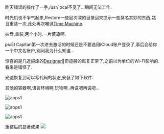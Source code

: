 昨天错误的操作了一手,/usr/local不见了...瞬间无法工作. 

时光机也不争气起来,Restore一些层次深的目录回来提示一些莫名其妙的东西,姑且重装一次,此处再次嘲讽[Time Machine](http://baike.baidu.com/subview/1677862/8337331.htm#viewPageContent). 

抹盘,重装,两个小时.一片荒凉啊.

ps:El Capitan第一次进去激活的时候还是不要选用iCloud账户登录了,事后会给你一个中文名账户,别问我为什么知道...

惊喜的是几近报废的[Designer](http://item.jd.com/1552422.html)奇迹般的恢复正常了,之前以为单位的Wi-Fi影响的.看来是错怪了.

光速恢复到可以写代码的状态,安装了如下软件.  

其他的容器啊,语言环境啊,玩物啊..再说吧再说吧...

![apps1](http://upload-images.jianshu.io/upload_images/1761442-f0d88b5fba92dcc9.png?imageMogr2/auto-orient/strip%7CimageView2/2/w/1240)

![apps1](http://upload-images.jianshu.io/upload_images/1761442-3f37080adabedd2a.png?imageMogr2/auto-orient/strip%7CimageView2/2/w/1240)

![apps1](http://upload-images.jianshu.io/upload_images/1761442-78c99b00a693b23c.png?imageMogr2/auto-orient/strip%7CimageView2/2/w/1240)

重装后的显著成果
![](http://upload-images.jianshu.io/upload_images/1761442-f6f9e481ffb30b26.png?imageMogr2/auto-orient/strip%7CimageView2/2/w/1240)
